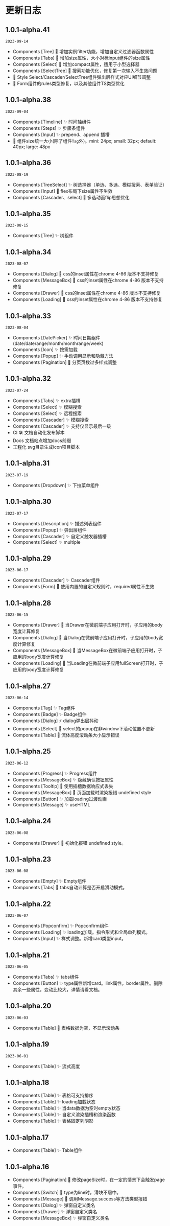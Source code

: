 # 更新日志

## 1.0.1-alpha.41
`2023-09-14`
- Components [Tree] 🚀 增加实例filter功能，增加自定义过滤器函数属性
- Components [Tabs] 🚀 增加size属性，大小对标input组件的size属性
- Components [Select] 🚀 增加compact属性，适用于小型选择器
- Components [SelectTree] 🐛 搜索功能优化，修复第一次输入不生效问题
- 💄 Style Select/Cascader/SelectTree组件弹出层样式对应UI细节调整
- 💪 Form组件的rules类型修复，以及其他组件TS类型优化



## 1.0.1-alpha.38
`2023-09-04`
- Components [Timeline] ✨ 时间轴组件
- Components [Steps] ✨ 步骤条组件
- Components [Input] ✨ prepend、append 插槽 
- 💪 组件size统一大小(除了组件`Tag`外)。mini: 24px; small: 32px; default: 40px; large: 48px


## 1.0.1-alpha.36
`2023-08-19`
- Components [TreeSelect] ✨ 树选择器（单选、多选、模糊搜索、表单验证）
- Components [Input] 🐛 flex布局下size属性不生效
- Components [Cascader、select] 🚀 多选动画flip思想优化

## 1.0.1-alpha.35
`2023-08-15`
- Components [Tree] ✨ 树组件

## 1.0.1-alpha.34
`2023-08-07`
- Components [Dialog] 🐛 css的inset属性在chrome 4-86 版本不支持修复
- Components [MessageBox] 🐛 css的inset属性在chrome 4-86 版本不支持修复
- Components [Drawer] 🐛 css的inset属性在chrome 4-86 版本不支持修复
- Components [Loading] 🐛 css的inset属性在chrome 4-86 版本不支持修复


## 1.0.1-alpha.33
`2023-08-04`
- Components [DatePicker] ✨ 时间日期组件(date/daterange/month/monthrange/week)
- Components [Icon] ✨ 按需加载
- Components [Popup] ✨ 手动调用显示和隐藏方法
- Components [Pagination] 💄 分页页数过多样式调整

## 1.0.1-alpha.32
`2023-07-24`
- Components [Tabs] ✨ extra插槽
- Components [Select] ✨ 模糊搜索
- Components [Select] ✨ 远程搜索
- Components [Cascader] ✨ 模糊搜索
- Components [Cascader] ✨ 支持仅显示最后一级
- CI 🛠 文档自动化发布脚本
- Docs 文档站点增加docs前缀 
- 工程化 svg目录生成icon项目脚本


## 1.0.1-alpha.31
`2023-07-19`
- Components [Dropdown] ✨ 下拉菜单组件

## 1.0.1-alpha.30
`2023-07-17`
- Components [Description] ✨ 描述列表组件
- Components [Popup] ✨ 弹出层组件
- Components [Cascader] ✨ 自定义触发器插槽
- Components [Select] ✨ multiple

## 1.0.1-alpha.29
`2023-06-17`
- Components [Cascader] ✨ Cascader组件 
- Components [Form] 🐛 使用内置的自定义规则时，required属性不生效

## 1.0.1-alpha.28
`2023-06-15`
- Components [Drawer] 🐛 当Drawer在微前端子应用打开时，子应用的body宽度计算修复
- Components [Dialog] 🐛 当Dialog在微前端子应用打开时，子应用的body宽度计算修复
- Components [MessageBox] 🐛 当MessageBox在微前端子应用打开时，子应用的body宽度计算修复
- Components [Loading] 🐛 当Loading在微前端子应用fullScreen打开时，子应用的body宽度计算修复

## 1.0.1-alpha.27
`2023-06-14`
- Components [Tag] ✨ Tag组件
- Components [Badge] ✨ Badge组件
- Components [Dialog] ⚡️ dialog弹出层抖动
- Components [Select] 🐛 select的popup在非window下滚动位置不更新
- Components [Table] 🐛 流体高度滚动条大小显示错误

## 1.0.1-alpha.25
`2023-06-12`
- Components [Progress] ✨ Progress组件
- Components [MessageBox] ✨ 隐藏确认按钮属性
- Components [Tooltip] 🐛 使用插槽数据响应式丢失
- Components [MessageBox] 🐛 页面加载时渲染报错 undefined style
- Components [Button] ✨ 加载loading过渡动画
- Components [Message] ✨ useHTML

## 1.0.1-alpha.24
`2023-06-08`

- Components [Drawer] 🐛 初始化报错 undefined style。

## 1.0.1-alpha.23
`2023-06-08`
- Components [Empty] ✨ Empty组件
- Components [Tabs] 🐛 tabs自动计算是否开启滑动模式。


## 1.0.1-alpha.22
`2023-06-07`
- Components [Popconfirm] ✨ Popconfirm组件
- Components [Loading] ✨ loading加载。指令形式和全局单列模式。
- Components [Input] ✨ 样式调整。新增card类型input。

## 1.0.1-alpha.21
`2023-06-05`

- Components [Tabs] ✨ tabs组件 
- Components [Button] ✨ type属性新增card。link属性。border属性。删除其余一些属性，变动比较大，详情请看文档。


## 1.0.1-alpha.20
`2023-06-03`
- Components [Table] 🐛 表格数据为空，不显示滚动条


## 1.0.1-alpha.19
`2023-06-01`
- Components [Table] ✨ 流式高度

## 1.0.1-alpha.18
- Components [Table] ✨ 表格可支持排序
- Components [Table] ✨ loading加载状态
- Components [Table] ✨ 当data数据为空时empty状态
- Components [Table] ✨ 自定义渲染插槽和渲染函数
- Components [Table] ✨ 表格固定列阴影



## 1.0.1-alpha.17
- Components [Table] ✨ Table组件


## 1.0.1-alpha.16
- Components [Pagination] 🐛 修改pageSize时，在一定的情景下会触发page事件。
- Components [Switch] 💄 type为line时，滑块不居中。
- Components [Message] 🐛 调用Message.success等方法类型报错
- Components [Dialog] ✨ 弹窗自定义类名
- Components [Drawer] ✨ 弹窗自定义类名
- Components [MessageBox] ✨ 弹窗自定义类名
